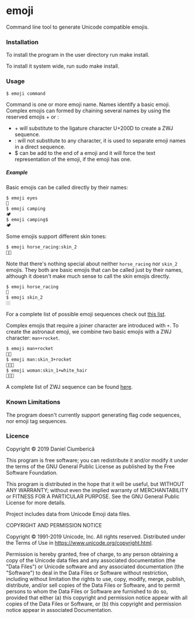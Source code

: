# emoji
Command line tool to generate Unicode compatible emojis.

### Installation
To install the program in the user directory run make install.

To install it system wide, run sudo make install.

### Usage
    $ emoji command

Command is one or more emoji name. Names identify a basic emoji.
Complex emojis can formed by chaining several names by using the reserved emojis + or :
+ \+ will substitute to the ligature character U+200D to create a ZWJ sequence.
+ : will not substitute to any character, it is used to separate emoji names in a direct sequence.
+ $ can be add to the end of a emoji and it will force the text representation of the emoji, if the emoji has one.

##### Example
Basic emojis can be called directly by their names:

```bash
$ emoji eyes
👀
$ emoji camping
🏕️
$ emoji camping$
🏕︎
```                            

Some emojis support different skin tones:

```bash
$ emoji horse_racing:skin_2
🏇🏼
```

Note that there's nothing special about neither `horse_racing` nor `skin_2` emojis.
They both are basic emojis that can be called just by their names, although it doesn't make much sense to call the skin emojis directly.

```bash
$ emoji horse_racing
🏇
$ emoji skin_2
🏼
```
For a complete list of possible emoji sequences check out [this list](https://www.unicode.org/Public/emoji/12.0/emoji-sequences.txt).

Complex emojis that require a joiner character are introduced with `+`.
To create the astronaut emoji, we combine two basic emojis with a ZWJ character:
`man+rocket`.
```bash
$ emoji man+rocket
👨‍🚀
$ emoji man:skin_3+rocket
👨🏽‍🚀
$ emoji woman:skin_1+white_hair
👩🏻‍🦳
```
A complete list of ZWJ sequence can be found [here](https://www.unicode.org/Public/emoji/12.0/emoji-zwj-sequences.txt).

### Known Limitations
The program doesn't currently support generating flag code sequences, nor emoji tag sequences.

### Licence
Copyright © 2019 Daniel Ciumberică

This program is free software; you can redistribute it and/or modify
it under the terms of the GNU General Public License as published by
the Free Software Foundation.

This program is distributed in the hope that it will be useful,
but WITHOUT ANY WARRANTY; without even the implied warranty of
MERCHANTABILITY or FITNESS FOR A PARTICULAR PURPOSE.  See the
GNU General Public License for more details.

Project includes data from Unicode Emoji data files.

COPYRIGHT AND PERMISSION NOTICE

Copyright © 1991-2019 Unicode, Inc. All rights reserved.
Distributed under the Terms of Use in https://www.unicode.org/copyright.html.

Permission is hereby granted, free of charge, to any person obtaining
a copy of the Unicode data files and any associated documentation
(the "Data Files") or Unicode software and any associated documentation
(the "Software") to deal in the Data Files or Software
without restriction, including without limitation the rights to use,
copy, modify, merge, publish, distribute, and/or sell copies of
the Data Files or Software, and to permit persons to whom the Data Files
or Software are furnished to do so, provided that either
(a) this copyright and permission notice appear with all copies
of the Data Files or Software, or
(b) this copyright and permission notice appear in associated
Documentation.
